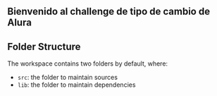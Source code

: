 ## Bienvenido al challenge de tipo de cambio de Alura

## Folder Structure

The workspace contains two folders by default, where:

- `src`: the folder to maintain sources
- `lib`: the folder to maintain dependencies


